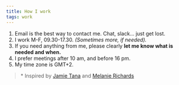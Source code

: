 ```yaml
---
title: How I work
tags: work
---
```


1. Email is the best way to contact me. Chat, slack... just get lost.
2. I work M-F, 09.30-17.30. <em>(Sometimes more, if needed).</em>
3. If you need anything from me, please clearly <strong>let me know what is needed and when.</strong>
4. I prefer meetings after 10 am, and before 16 pm.
5. My time zone is GMT+2.
<blockquote>* Inspired by <a href="https://manual.jvt.me/">Jamie Tana</a> and <a href="https://melanie-richards.com/product/how-i-work/">Melanie Richards</a></blockquote>